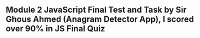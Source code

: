 ## Module 2 JavaScript Final Test and Task by Sir Ghous Ahmed (Anagram Detector App), I scored over 90% in JS Final Quiz
